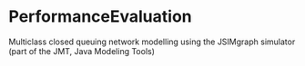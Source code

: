 # PerformanceEvaluation
Multiclass closed queuing network modelling using the JSIMgraph simulator (part of the JMT, Java Modeling Tools)

